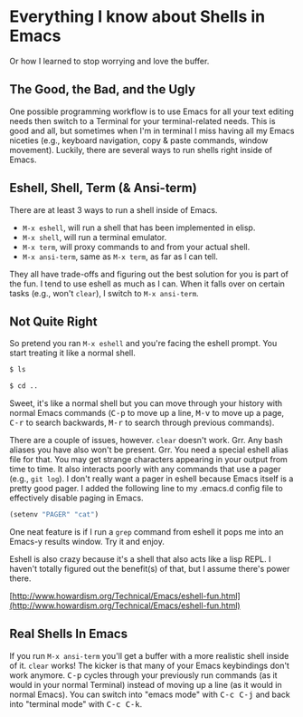 Everything I know about Shells in Emacs
=======================================

Or how I learned to stop worrying and love the buffer.

The Good, the Bad, and the Ugly
-------------------------------

One possible programming workflow is to use Emacs for all your text
editing needs then switch to a Terminal for your terminal-related
needs. This is good and all, but sometimes when I'm in terminal I miss
having all my Emacs niceties (e.g., keyboard navigation, copy & paste
commands, window movement). Luckily, there are several ways to run
shells right inside of Emacs.

Eshell, Shell, Term (& Ansi-term)
---------------------------------

There are at least 3 ways to run a shell inside of Emacs.

- `M-x eshell`, will run a shell that has been implemented in elisp.
- `M-x shell`, will run a terminal emulator.
- `M-x term`, will proxy commands to and from your actual shell.
- `M-x ansi-term`, same as `M-x term`, as far as I can tell.

They all have trade-offs and figuring out the best solution for you is
part of the fun. I tend to use eshell as much as I can. When it falls
over on certain tasks (e.g., won't `clear`), I switch to `M-x
ansi-term`.

Not Quite Right
---------------

So pretend you ran `M-x eshell` and you're facing the eshell
prompt. You start treating it like a normal shell.

```sh
$ ls
```

```sh
$ cd ..
```

Sweet, it's like a normal shell but you can move through your history
with normal Emacs commands (<kbd>C-p</kbd> to move up a line,
<kbd>M-v</kbd> to move up a page, <kbd>C-r</kbd> to search backwards,
<kbd>M-r</kbd> to search through previous commands).

There are a couple of issues, however. `clear` doesn't work. Grr. Any
bash aliases you have also won't be present. Grr. You need a special
eshell alias file for that. You may get strange characters appearing
in your output from time to time. It also interacts poorly with any
commands that use a pager (e.g., `git log`). I don't really want a
pager in eshell because Emacs itself is a pretty good pager. I added
the following line to my .emacs.d config file to effectively disable
paging in Emacs.

```lisp
(setenv "PAGER" "cat")
```

One neat feature is if I run a `grep` command from eshell it pops me
into an Emacs-y results window. Try it and enjoy.

Eshell is also crazy because it's a shell that also acts like a lisp
REPL. I haven't totally figured out the benefit(s) of that, but I
assume there's power there.

[http://www.howardism.org/Technical/Emacs/eshell-fun.html](http://www.howardism.org/Technical/Emacs/eshell-fun.html)

Real Shells In Emacs
--------------------

If you run `M-x ansi-term` you'll get a buffer with a more realistic
shell inside of it. `clear` works! The kicker is that many of your
Emacs keybindings don't work anymore. <kbd>C-p</kbd> cycles through
your previously run commands (as it would in your normal Terminal)
instead of moving up a line (as it would in normal Emacs). You can
switch into "emacs mode" with <kbd>C-c C-j</kbd> and back into
"terminal mode" with <kbd>C-c C-k</kbd>.
